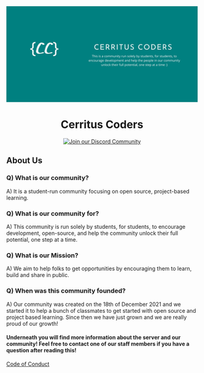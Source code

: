 <div align="center">
  <img src="assets/CerritusCodersBanner.png">
  <h1>Cerritus Coders</h1>
  <p>
    <a href="https://discord.com/invite/fKakn9kk39/">
      <img alt="Join our Discord Community" src="https://img.shields.io/discord/935188392856141855?style=for-the-badge&colorB=5865F2">
    </a>
  </p>
</div>

## About Us

### Q) What is our community?

A) It is a student-run community focusing on open source, project-based learning.

### Q) What is our community for?

A) This community is run solely by students, for students, to encourage development, open-source, and help the community unlock their full potential, one step at a time. 

### Q) What is our Mission? 

A) We aim to help folks to get opportunities by encouraging them to learn, build and share in public.

### Q) When was this community founded?

 A) Our community was created on the 18th of December 2021 and we started it to help a bunch of classmates to get started with open source and project based learning. Since then we have just grown and we are really proud of our growth!

#### Underneath you will find more information about the server and our community! Feel free to contact one of our staff members if you have a question after reading this! 
[Code of Conduct](https://github.com/CerritusCodersComm/CerritusCodersComm/blob/main/CodeOfConduct.md) 
